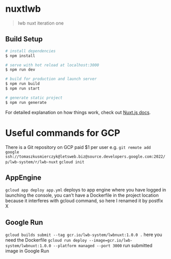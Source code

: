 # nuxtlwb

> lwb nuxt iteration one

## Build Setup

```bash
# install dependencies
$ npm install

# serve with hot reload at localhost:3000
$ npm run dev

# build for production and launch server
$ npm run build
$ npm run start

# generate static project
$ npm run generate
```

For detailed explanation on how things work, check out [Nuxt.js docs](https://nuxtjs.org).

# Useful commands for GCP
There is a Git repository on GCP paid $1 per user e.g. ```git remote add google ssh://tomaszkusmierczyk@letsweb.biz@source.developers.google.com:2022/p/lwb-system/r/lwb-nuxt```
```gcloud init```
## AppEngine
```gcloud app deploy app.yml``` deploys to app engine where you have logged in launching the console, you can't have a Dockerfile in the project location because it interferes with gcloud command, so here I renamed it by postfix X
## Google Run
```gcloud builds submit --tag gcr.io/lwb-system/lwbnuxt:1.0.0 .``` here you need the Dockerfile
```gcloud run deploy --image=gcr.io/lwb-system/lwbnuxt:1.0.0 --platform managed --port 3000``` run submitted image in Google Run